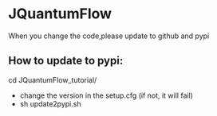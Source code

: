 # JQuantumFlow
When you change the code,please update to github and pypi

## How to update to pypi:
cd JQuantumFlow_tutorial/
- change the version in the setup.cfg (if not, it will fail) 
- sh update2pypi.sh
